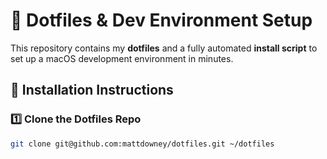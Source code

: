 # 🚀 Dotfiles & Dev Environment Setup

This repository contains my **dotfiles** and a fully automated **install script** to set up a macOS development environment in minutes.

## 📌 **Installation Instructions**

### **1️⃣ Clone the Dotfiles Repo**
```sh
git clone git@github.com:mattdowney/dotfiles.git ~/dotfiles

